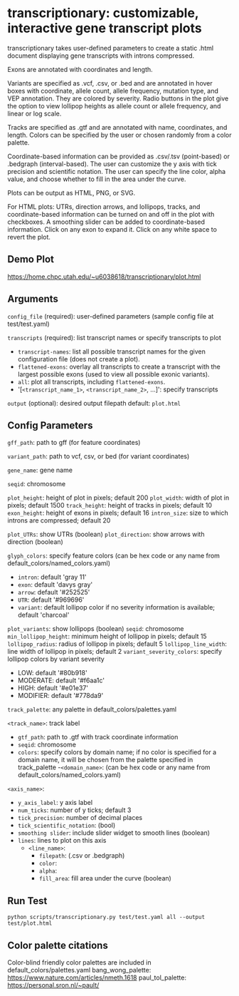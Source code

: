 # transcriptionary: customizable, interactive gene transcript plots

transcriptionary takes user-defined parameters to create a static .html document displaying gene transcripts with introns compressed. 

Exons are annotated with coordinates and length.

Variants are specified as .vcf, .csv, or .bed and are annotated in hover boxes with coordinate, allele count, allele frequency, mutation type, and VEP annotation. They are colored by severity. Radio buttons in the plot give the option to view lollipop heights as allele count or allele frequency, and linear or log scale.

Tracks are specified as .gtf and are annotated with name, coordinates, and length. Colors can be specified by the user or chosen randomly from a color palette.

Coordinate-based information can be provided as .csv/.tsv (point-based) or .bedgraph (interval-based). The user can customize the y axis with tick precision and scientific notation. The user can specify the line color, alpha value, and choose whether to fill in the area under the curve.

Plots can be output as HTML, PNG, or SVG.

For HTML plots: UTRs, direction arrows, and lollipops, tracks, and coordinate-based information can be turned on and off in the plot with checkboxes. A smoothing slider can be added to coordinate-based information. Click on any exon to expand it. Click on any white space to revert the plot.

## Demo Plot
https://home.chpc.utah.edu/~u6038618/transcriptionary/plot.html

## Arguments

`config_file` (required): user-defined parameters (sample config file at test/test.yaml)

`transcripts` (required): list transcript names or specify transcripts to plot
- `transcript-names`: list all possible transcript names for the given configuration file (does not create a plot).
- `flattened-exons`: overlay all transcripts to create a transcript with the largest possible exons (used to view all possible exonic variants).
- `all`: plot all transcripts, including `flattened-exons`.
- '[`<transcript_name_1>`, `<transcript_name_2>`, ...]': specify transcripts

`output` (optional): desired output filepath
default: `plot.html`

## Config Parameters

`gff_path`: path to gff (for feature coordinates)

`variant_path`: path to vcf, csv, or bed (for variant coordinates)

`gene_name`: gene name

`seqid`: chromosome

`plot_height`: height of plot in pixels; default 200
`plot_width`: width of plot in pixels; default 1500
`track_height`: height of tracks in pixels; default 10
`exon_height`: height of exons in pixels; default 16
`intron_size`: size to which introns are compressed; default 20

`plot_UTRs`: show UTRs (boolean)
`plot_direction`: show arrows with direction (boolean)

`glyph_colors`: specify feature colors (can be hex code or any name from default_colors/named_colors.yaml)
- `intron`: default 'gray 11'
- `exon`: default 'davys gray'
- `arrow`: default '#252525'
- `UTR`: default '#969696'
- `variant`: default lollipop color if no severity information is available; default 'charcoal'

`plot_variants`: show lollipops (boolean)
`seqid`: chromosome
`min_lollipop_height`: minimum height of lollipop in pixels; default 15
`lollipop_radius`: radius of lollipop in pixels; default 5
`lollipop_line_width`: line width of lollipop in pixels; default 2
`variant_severity_colors`: specify lollipop colors by variant severity
- LOW: default '#80b918'
- MODERATE: default '#f6aa1c'
- HIGH: default '#e01e37'
- MODIFIER: default '#778da9'

`track_palette`: any palette in default_colors/palettes.yaml

`<track_name>`: track label
- `gtf_path`: path to .gtf with track coordinate information 
- `seqid`: chromosome
- `colors`: specify colors by domain name; if no color is specified for a domain name, it will be chosen from the palette specified in track_palette
      -`<domain_name>`: (can be hex code or any name from default_colors/named_colors.yaml)

`<axis_name>`:
- `y_axis_label`: y axis label
- `num_ticks`: number of y ticks; default 3
- `tick_precision`: number of decimal places
- `tick_scientific_notation`: (bool)
- `smoothing slider`: include slider widget to smooth lines (boolean)
- `lines`: lines to plot on this axis
    - `<line_name>`:
        - `filepath`: (.csv or .bedgraph)
        - `color`: 
        - `alpha`:
        - `fill_area`: fill area under the curve (boolean)


## Run Test
```
python scripts/transcriptionary.py test/test.yaml all --output test/plot.html
```

## Color palette citations
Color-blind friendly color palettes are included in default_colors/palettes.yaml
bang_wong_palette: https://www.nature.com/articles/nmeth.1618
paul_tol_palette: https://personal.sron.nl/~pault/